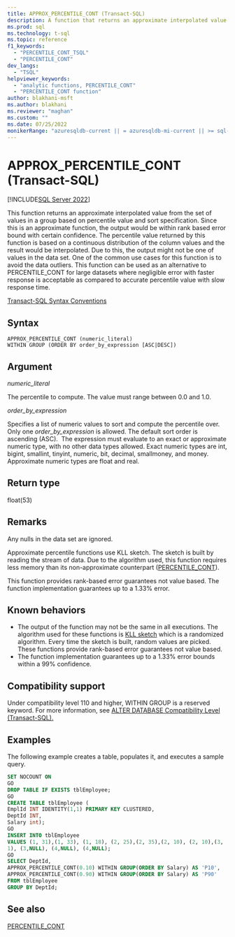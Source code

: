 ```yaml
---
title: APPROX_PERCENTILE_CONT (Transact-SQL)
description: A function that returns an approximate interpolated value from the set of values in a group based on percentile value and sort specification.
ms.prod: sql
ms.technology: t-sql
ms.topic: reference
f1_keywords: 
  - "PERCENTILE_CONT_TSQL"
  - "PERCENTILE_CONT"
dev_langs: 
  - "TSQL"
helpviewer_keywords: 
  - "analytic functions, PERCENTILE_CONT"
  - "PERCENTILE_CONT function"
author: blakhani-msft
ms.author: blakhani 
ms.reviewer: "maghan"
ms.custom: ""
ms.date: 07/25/2022
monikerRange: "azuresqldb-current || = azuresqldb-mi-current || >= sql-server-2016 || >= sql-server-linux-2017 || = azuresqledge-current"
---
```


# APPROX_PERCENTILE_CONT (Transact-SQL)

[!INCLUDE[SQL Server 2022](../../includes/applies-to-version/sqlserver2022.md)]

This function returns an approximate interpolated value from the set of values in a group based on percentile value and sort specification. Since this is an approximate function, the output would be within rank based error bound with certain confidence. The percentile value returned by this function is based on a continuous distribution of the column values and the result would be interpolated. Due to this, the output might not be one of values in the data set. One of the common use cases for this function is to avoid the data outliers. This function can be used as an alternative to PERCENTILE_CONT for large datasets where negligible error with faster response is acceptable as compared to accurate percentile value with slow response time.

[Transact-SQL Syntax Conventions](/sql/t-sql/language-elements/transact-sql-syntax-conventions-transact-sql)  

## Syntax

```syntaxsql
APPROX_PERCENTILE_CONT (numeric_literal)
WITHIN GROUP (ORDER BY order_by_expression [ASC|DESC]) 
```

## Argument

*numeric_literal*

The percentile to compute. The value must range between 0.0 and 1.0.

*order_by_expression*

Specifies a list of numeric values to sort and compute the percentile
over. Only one *order_by_expression* is allowed. The default sort order
is ascending (ASC).  The expression must evaluate to an exact or
approximate numeric type, with no other data types allowed. Exact
numeric types are int, bigint, smallint, tinyint, numeric, bit, decimal,
smallmoney, and money. Approximate numeric types are float and real.

## Return type

float(53)

## Remarks

Any nulls in the data set are ignored.

Approximate percentile functions use KLL sketch. The sketch is built by reading the stream of data. Due to the algorithm used, this function requires less memory than its non-approximate counterpart ([PERCENTILE_CONT](/sql/t-sql/functions/percentile-cont-transact-sql)).

This function provides rank-based error guarantees not value based. The function implementation guarantees up to a 1.33% error.

## Known behaviors

- The output of the function may not be the same in all executions. The algorithm used for these functions is [KLL sketch](https://arxiv.org/pdf/1603.05346v2.pdf) which is a randomized algorithm. Every time the sketch is built, random values are picked. These functions provide rank-based error guarantees not value based.
- The function implementation guarantees up to a 1.33% error bounds within a 99% confidence.

## Compatibility support

Under compatibility level 110 and higher, WITHIN GROUP is a reserved keyword. For more information, see [ALTER DATABASE Compatibility Level (Transact-SQL).](/sql/t-sql/statements/alter-database-transact-sql-compatibility-level)

## Examples

The following example creates a table, populates it, and executes a sample query.

```sql
SET NOCOUNT ON
GO
DROP TABLE IF EXISTS tblEmployee;
GO
CREATE TABLE tblEmployee (
EmplId INT IDENTITY(1,1) PRIMARY KEY CLUSTERED,
DeptId INT,
Salary int);
GO
INSERT INTO tblEmployee
VALUES (1, 31),(1, 33), (1, 18), (2, 25),(2, 35),(2, 10), (2, 10),(3,
1), (3,NULL), (4,NULL), (4,NULL);
GO
SELECT DeptId,
APPROX_PERCENTILE_CONT(0.10) WITHIN GROUP(ORDER BY Salary) AS 'P10',
APPROX_PERCENTILE_CONT(0.90) WITHIN GROUP(ORDER BY Salary) AS 'P90'
FROM tblEmployee
GROUP BY DeptId;
```
  
## See also

[PERCENTILE_CONT](../../t-sql/functions/percentile-cont-transact-sql.md)